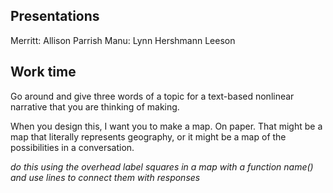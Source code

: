 <!--
Prep: demonstrate making a map, use the document projector
Need computer for presentations (Granu in guest mode?)
-->

## Presentations

Merritt: Allison Parrish
Manu: Lynn Hershmann Leeson


## Work time

Go around and give three words of a topic for a text-based nonlinear narrative that you are thinking of making.

When you design this, I want you to make a map. On paper. That might be a map that literally represents geography, or it might be a map of the possibilities in a conversation.

_do this using the overhead_
_label squares in a map with a function name() and use lines to connect them with responses_
